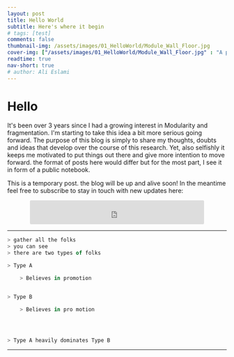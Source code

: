 ```yaml
---
layout: post
title: Hello World
subtitle: Here's where it begin
# tags: [test]
comments: false
thumbnail-img: /assets/images/01_HelloWorld/Module_Wall_Floor.jpg
cover-img: ["/assets/images/01_HelloWorld/Module_Wall_Floor.jpg" : "A piece of wall leaning on itself"]
readtime: true
nav-short: true
# author: Ali Eslami
---
```


# Hello
It's been over 3 years since I had a growing interest in Modularity and fragmentation. I'm starting to take this idea a bit more serious going forward. The purpose of this blog is simply to share my thoughts, doubts and ideas that develop over the course of this research. Yet, also selfishly it keeps me motivated to put things out there and give more intention to move forward. the format of posts here would differ but for the most part, I see it in form of a public notebook.

This is a temporary post. the blog will be up and alive soon!
In the meantime feel free to subscribe to stay in touch with new updates here:

<p align="center"><iframe src="https://embeds.beehiiv.com/6a81e4ce-2c36-4fbb-8e38-c73fc8024b34?slim=true" data-test-id="beehiiv-embed" height="55" width="400" frameborder="0" scrolling="no" style="margin: 0; border-radius: 3px !important; background-color: transparent;"></iframe></p>

---

~~~javascript
> gather all the folks
> you can see
> there are two types of folks

> Type A

	> Believes in promotion


> Type B

	> Believes in pro motion




> Type A heavily dominates Type B

~~~

---
